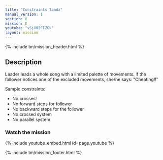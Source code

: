 ```yaml
---
title: "Constraints Tanda"
manual_version: 1
section: 8
mission: D
youtube: "vSjX02FIZCk"
layout: mission
---
```


{% include tm/mission_header.html %}

## Description

Leader leads a whole song with a limited palette of movements. If the follower notices one of the excluded movements, she/he says: "Cheating!!" 

Sample constraints: 
* No crosses!
* No forward steps for follower
* No backward steps for the follower
* No crossed system
* No parallel system

### Watch the mission

{% include youtube_embed.html id=page.youtube %}

{% include tm/mission_footer.html %}
